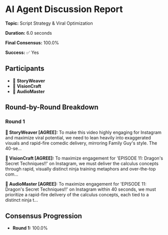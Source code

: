 # AI Agent Discussion Report

**Topic:** Script Strategy & Viral Optimization

**Duration:** 6.0 seconds

**Final Consensus:** 100.0%

**Success:** ✅ Yes

## Participants

- 📝 **StoryWeaver**
- 🎨 **VisionCraft**
- 🎵 **AudioMaster**

## Round-by-Round Breakdown

### Round 1

**📝 StoryWeaver [AGREE]:** To make this video highly engaging for Instagram and maximize viral potential, we need to lean heavily into exaggerated visuals and rapid-fire comedic delivery, mirroring Family Guy's style. The 40-se...

**🎨 VisionCraft [AGREE]:** To maximize engagement for 'EPISODE 11: Dragon's Secret Techniques!!' on Instagram, we must deliver the calculus concepts through rapid, visually distinct ninja training metaphors and over-the-top com...

**🎵 AudioMaster [AGREE]:** To maximize engagement for 'EPISODE 11: Dragon's Secret Techniques!!' on Instagram within 40 seconds, we must prioritize a rapid-fire delivery of the calculus concepts, each tied to a distinct ninja t...

## Consensus Progression

- **Round 1:** 100.0%
